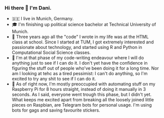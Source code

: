 ### Hi there 👋 I'm Dani.

<!--
**danielbilyk/danielbilyk** is a ✨ _special_ ✨ repository because its `README.md` (this file) appears on your GitHub profile. -->

- 🇩🇪 I live in Munich, Germany.
- 🎓 I'm finishing up political science bachelor at Technical University of Munich.
- 👨 Three years ago all the "code" I wrote in my life was at the HTML class at school. Since I started at TUM, I got extremely interested and passionate about technology, and started using R and Python in Computational Social Science classes.
- 🌚 I'm at that phase of my code-writing endeavour where I will do anything just to see if I can do it. I don't yet have the confidence in figuring the stuff out of people who've been doing it for a long time. Nor am I looking at tehc as a tired pessimist: I can't do anything, so I'm excited to try any shit to see if I can do it.
- 🤖 As of right now, I'm mostly preoccupied with automating stuff on my Raspberry Pi for 8 hours straight, instead of doing it manually in 3 seconds. As I said, everyone went trough this phase, but I didn't yet. What keeps me excited apart from breaking all the loosely joined little pieces on Raspbian, are Telegram bots for personal usage. I'm using bots for gags and saving favourite stickers.

